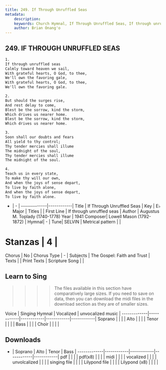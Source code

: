 ```yaml
---
title: 249. If Through Unruffled Seas
metadata:
    description: 
    keywords: Church Hymnal, If Through Unruffled Seas, If through unruffled seas, 
    author: Brian Onang'o
---
```



## 249. IF THROUGH UNRUFFLED SEAS

```txt
1.
If through unruffled seas 
Calmly toward heaven we sail, 
With grateful hearts, O God, to thee, 
We'll own the favoring gale, 
With grateful hearts, O God, to thee, 
We'll own the favoring gale. 

2.
But should the surges rise, 
And rest delay to come, 
Blest be the sorrow, kind the storm, 
Which drives us nearer home. 
Blest be the sorrow, kind the storm, 
Which drives us nearer home. 

3.
Soon shall our doubts and fears 
All yield to thy control; 
Thy tender mercies shall illume 
The midnight of the soul, 
Thy tender mercies shall illume 
The midnight of the soul. 

4.
Teach us in every state, 
To make thy will our own, 
And when the joys of sense depart, 
To live by faith alone, 
And when the joys of sense depart, 
To live by faith alone.

```

- |   -  |
-------------|------------|
Title | If Through Unruffled Seas |
Key | E♭ Major |
Titles |  |
First Line | If through unruffled seas |
Author | Augustus M. Toplady (1740-1778)
Year | 1941
Composer| Lowell Mason (1792-1872) |
Hymnal|  - |
Tune| SELVIN |
Metrical pattern | |
# Stanzas | 4 |
Chorus | No |
Chorus Type | - |
Subjects | The Gospel: Faith and Trust |
Texts |  |
Print Texts | 
Scripture Song |  |
  
## Learn to Sing

>>>> The files available in this section have comparatively large sizes. If you need to save on data, then you can download the midi files in the download section as they are of smaller sizes.

Voice |  Singing Hymnal | Vocalized | unvocalized music |
-------------|------------|------------|------------|------------|
Soprano | | | |
Alto | | | |
Tenor | | | |
Bass | | | |
Choir | | | |

## Downloads

- |  Soprano | Alto | Tenor | Bass |
-------------|------------|------------|------------|------------|
pdf | | | |
pdf(x8) | | | |
midi | | | |
vocalized | | | |
unvolcalized | | | |
singing file | | | |
Lilypond file | | | |
Lilypond (x8) | | | |
  